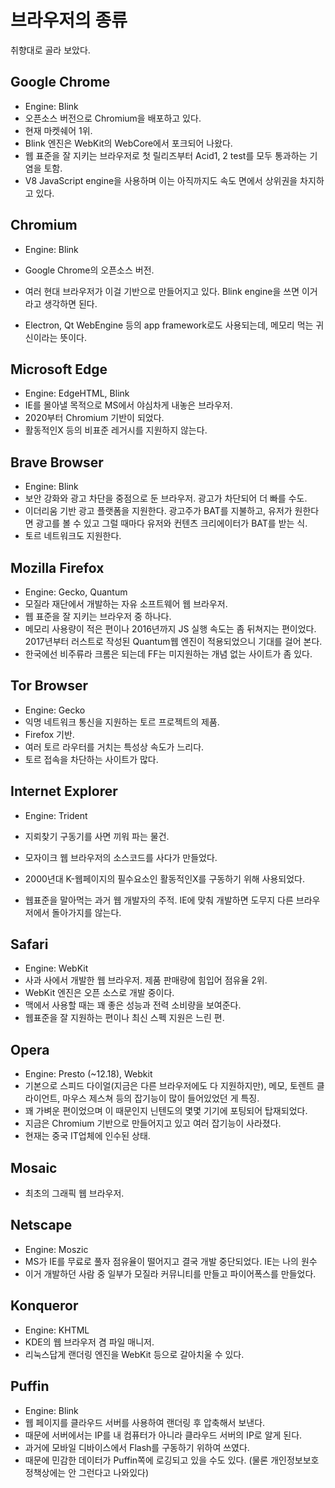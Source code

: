 # 브라우저의 종류

취향대로 골라 보았다.

## Google Chrome

- Engine: Blink
- 오픈소스 버전으로 Chromium을 배포하고 있다.
- 현재 마켓쉐어 1위.
- Blink 엔진은 WebKit의 WebCore에서 포크되어 나왔다.
- 웹 표준을 잘 지키는 브라우저로 첫 릴리즈부터 Acid1, 2 test를 모두 통과하는 기염을 토함.
- V8 JavaScript engine을 사용하며 이는 아직까지도 속도 면에서 상위권을 차지하고 있다.

## Chromium

- Engine: Blink

- Google Chrome의 오픈소스 버전.
- 여러 현대 브라우저가 이걸 기반으로 만들어지고 있다. Blink engine을 쓰면 이거라고 생각하면 된다.
- Electron, Qt WebEngine 등의 app framework로도 사용되는데, 메모리 먹는 귀신이라는 뜻이다.

## Microsoft Edge

- Engine: EdgeHTML, Blink
- IE를 몰아낼 목적으로 MS에서 야심차게 내놓은 브라우저.
- 2020부터 Chromium 기반이 되었다.
- 활동적인X 등의 비표준 레거시를 지원하지 않는다.

## Brave Browser

- Engine: Blink
- 보안 강화와 광고 차단을 중점으로 둔 브라우저. 광고가 차단되어 더 빠를 수도.
- 이더리움 기반 광고 플랫폼을 지원한다. 광고주가 BAT를 지불하고, 유저가 원한다면 광고를 볼 수 있고 그럴 때마다 유저와 컨텐츠 크리에이터가 BAT를 받는 식.
- 토르 네트워크도 지원한다.

## Mozilla Firefox

- Engine: Gecko, Quantum
- 모질라 재단에서 개발하는 자유 소프트웨어 웹 브라우저.
- 웹 표준을 잘 지키는 브라우저 중 하나다.
- 메모리 사용량이 적은 편이나 2016년까지 JS 실행 속도는 좀 뒤쳐지는 편이었다. 2017년부터 러스트로 작성된 Quantum웹 엔진이 적용되었으니 기대를 걸어 본다.
- 한국에선 비주류라 크롬은 되는데 FF는 미지원하는 개념 없는 사이트가 좀 있다.

## Tor Browser

- Engine: Gecko
- 익명 네트워크 통신을 지원하는 토르 프로젝트의 제품.
- Firefox 기반.
- 여러 토르 라우터를 거치는 특성상 속도가 느리다.
- 토르 접속을 차단하는 사이트가 많다.

## Internet Explorer

- Engine: Trident

- 지뢰찾기 구동기를 사면 끼워 파는 물건.
- 모자이크 웹 브라우저의 소스코드를 사다가 만들었다.
- 2000년대 K-웹페이지의 필수요소인 활동적인X를 구동하기 위해 사용되었다.
- 웹표준을 말아먹는 과거 웹 개발자의 주적. IE에 맞춰 개발하면 도무지 다른 브라우저에서 돌아가지를 않는다.

## Safari

- Engine: WebKit
- 사과 사에서 개발한 웹 브라우저. 제품 판매량에 힘입어 점유율 2위.
- WebKit 엔진은 오픈 소스로 개발 중이다.
- 맥에서 사용할 때는 꽤 좋은 성능과 전력 소비량을 보여준다.
- 웹표준을 잘 지원하는 편이나 최신 스펙 지원은 느린 편.

## Opera

- Engine: Presto (~12.18), Webkit
- 기본으로 스피드 다이얼(지금은 다른 브라우저에도 다 지원하지만), 메모, 토렌트 클라이언트, 마우스 제스쳐 등의 잡기능이 많이 들어있었던 게 특징.
- 꽤 가벼운 편이었으며 이 때문인지 닌텐도의 몇몇 기기에 포팅되어 탑재되었다.
- 지금은 Chromium 기반으로 만들어지고 있고 여러 잡기능이 사라졌다.
- 현재는 중국 IT업체에 인수된 상태.

## Mosaic

- 최초의 그래픽 웹 브라우저.

## Netscape

- Engine: Moszic
- MS가 IE를 무료로 풀자 점유율이 떨어지고 결국 개발 중단되었다. IE는 나의 원수
- 이거 개발하던 사람 중 일부가 모질라 커뮤니티를 만들고 파이어폭스를 만들었다.

## Konqueror

- Engine: KHTML
- KDE의 웹 브라우저 겸 파일 매니저.
- 리눅스답게 랜더링 엔진을 WebKit 등으로 갈아치울 수 있다.

## Puffin

- Engine: Blink
- 웹 페이지를 클라우드 서버를 사용하여 랜더링 후 압축해서 보낸다.
- 때문에 서버에서는 IP를 내 컴퓨터가 아니라 클라우드 서버의 IP로 알게 된다.
- 과거에 모바일 디바이스에서 Flash를 구동하기 위하여 쓰였다.
- 때문에 민감한 데이터가 Puffin쪽에 로깅되고 있을 수도 있다. (물론 개인정보보호 정책상에는 안 그런다고 나와있다)

